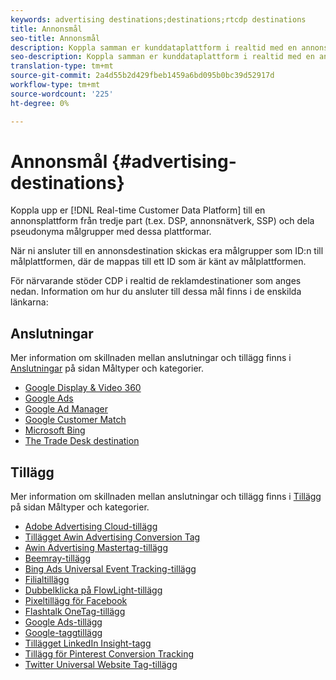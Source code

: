 ```yaml
---
keywords: advertising destinations;destinations;rtcdp destinations
title: Annonsmål
seo-title: Annonsmål
description: Koppla samman er kunddataplattform i realtid med en annonsplattform från tredje part (t.ex. DSP, annonsnätverk, SSP) och dela pseudonyma målgrupper med dessa plattformar.
seo-description: Koppla samman er kunddataplattform i realtid med en annonsplattform från tredje part (t.ex. DSP, annonsnätverk, SSP) och dela pseudonyma målgrupper med dessa plattformar.
translation-type: tm+mt
source-git-commit: 2a4d55b2d429fbeb1459a6bd095b0bc39d52917d
workflow-type: tm+mt
source-wordcount: '225'
ht-degree: 0%

---
```



# Annonsmål {#advertising-destinations}

Koppla upp er [!DNL Real-time Customer Data Platform] till en annonsplattform från tredje part (t.ex. DSP, annonsnätverk, SSP) och dela pseudonyma målgrupper med dessa plattformar.

När ni ansluter till en annonsdestination skickas era målgrupper som ID:n till målplattformen, där de mappas till ett ID som är känt av målplattformen.

För närvarande stöder CDP i realtid de reklamdestinationer som anges nedan. Information om hur du ansluter till dessa mål finns i de enskilda länkarna:

## Anslutningar

Mer information om skillnaden mellan anslutningar och tillägg finns i [Anslutningar](/help/rtcdp/destinations/destination-types.md#connections) på sidan Måltyper och kategorier.


* [Google Display &amp; Video 360](/help/rtcdp/destinations/google-dv360-destination.md)
* [Google Ads](/help/rtcdp/destinations/google-ads-destination.md)
* [Google Ad Manager](/help/rtcdp/destinations/google-ad-manager-destination.md)
* [Google Customer Match](/help/rtcdp/destinations/google-customer-match-destination.md)
* [Microsoft Bing](/help/rtcdp/destinations/bing-destination.md)
* [The Trade Desk destination](/help/rtcdp/destinations/tradedesk-destination.md)




## Tillägg

Mer information om skillnaden mellan anslutningar och tillägg finns i [Tillägg](/help/rtcdp/destinations/destination-types.md#extensions) på sidan Måltyper och kategorier.

* [Adobe Advertising Cloud-tillägg](/help/rtcdp/destinations/adobe-advertising-cloud-extension.md)
* [Tillägget Awin Advertising Conversion Tag](/help/rtcdp/destinations/awin-conversiontag-extension.md)
* [Awin Advertising Mastertag-tillägg](/help/rtcdp/destinations/awin-mastertag-extension.md)
* [Beemray-tillägg](beemray-extension.md)
* [Bing Ads Universal Event Tracking-tillägg](/help/rtcdp/destinations/bing-ads-extension.md)
* [Filialtillägg](/help/rtcdp/destinations/branch-extension.md)
* [Dubbelklicka på FlowLight-tillägg](/help/rtcdp/destinations/doubleclick-floodlight-extension.md)
* [Pixeltillägg för Facebook](/help/rtcdp/destinations/facebook-pixel-extension.md)
* [Flashtalk OneTag-tillägg](/help/rtcdp/destinations/flashtalking-extension.md)
* [Google Ads-tillägg](/help/rtcdp/destinations/google-ads-extension.md)
* [Google-taggtillägg](/help/rtcdp/destinations/gtag-advertising-extension.md)
* [Tillägget LinkedIn Insight-tagg](linkedin-extension.md)
* [Tillägg för Pinterest Conversion Tracking](pinterest-extension.md)
* [Twitter Universal Website Tag-tillägg](twitter-uwt-extension.md)